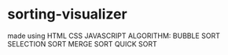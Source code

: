 # sorting-visualizer

made using HTML CSS JAVASCRIPT
ALGORITHM:
BUBBLE SORT
SELECTION SORT
MERGE SORT
QUICK SORT
